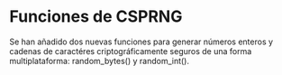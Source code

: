 # Funciones de CSPRNG

Se han añadido dos nuevas funciones para generar números enteros y
cadenas de caractéres criptográficamente seguros de una forma
multiplataforma: random_bytes() y random_int().
